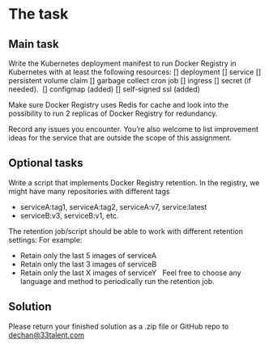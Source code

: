 # The task

## Main task

Write the Kubernetes deployment manifest to run Docker Registry in Kubernetes with at least the following resources:
[] deployment
[] service
[] persistent volume claim
[] garbage collect cron job
[] ingress
[] secret (if needed). 
[] configmap (added)
[] self-signed ssl (added)

Make sure Docker Registry uses Redis for cache and look into the possibility to run 2 replicas of Docker Registry for redundancy.

Record any issues you encounter. You’re also welcome to list improvement ideas for the service that are outside the scope of this assignment.

## Optional tasks
Write a script that implements Docker Registry retention. In the registry, we might have many repositories with different tags
* serviceA:tag1, serviceA:tag2, serviceA:v7, service:latest
* serviceB:v3, serviceB:v1, etc.

The retention job/script should be able to work with different retention settings: For example:
* Retain only the last 5 images of serviceA
* Retain only the last 3 images of serviceB
* Retain only the last X images of serviceY
 
Feel free to choose any language and method to periodically run the retention job.

## Solution
Please return your finished solution as a .zip file or GitHub repo to dechan@33talent.com 


